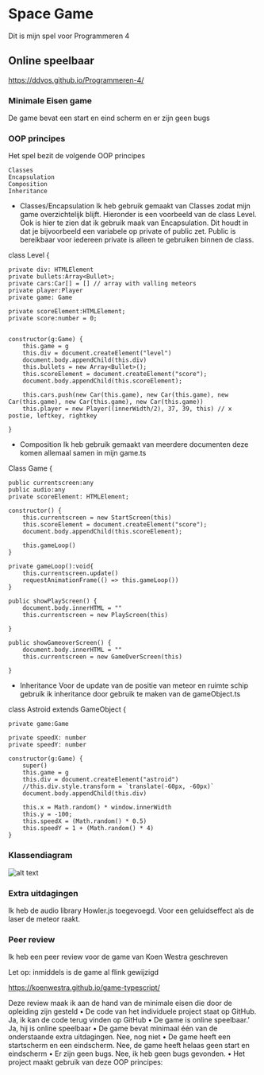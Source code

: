 # Space Game

Dit is mijn spel voor Programmeren 4

## Online speelbaar

https://ddvos.github.io/Programmeren-4/

### Minimale Eisen game 

De game bevat een start en eind scherm en er zijn geen bugs


### OOP principes

Het spel bezit de volgende OOP principes

```
Classes
Encapsulation
Composition
Inheritance
```



* Classes/Encapsulation
Ik heb gebruik gemaakt van Classes zodat mijn game overzichtelijk blijft. Hieronder is een voorbeeld van de class Level. Ook is hier te zien dat ik gebruik maak van Encapsulation. Dit houdt in dat je bijvoorbeeld een variabele op private of public zet. Public is bereikbaar voor iedereen private is alleen te gebruiken binnen de class. 

class Level {
    
    private div: HTMLElement
    private bullets:Array<Bullet>;
    private cars:Car[] = [] // array with valling meteors
    private player:Player
    private game: Game

    private scoreElement:HTMLElement;
    private score:number = 0;

    
    constructor(g:Game) {
        this.game = g    
        this.div = document.createElement("level")
        document.body.appendChild(this.div)
        this.bullets = new Array<Bullet>();
        this.scoreElement = document.createElement("score");
        document.body.appendChild(this.scoreElement);
        
        this.cars.push(new Car(this.game), new Car(this.game), new Car(this.game), new Car(this.game), new Car(this.game))
        this.player = new Player((innerWidth/2), 37, 39, this) // x postie, leftkey, rightkey
       
    }


* Composition
Ik heb gebruik gemaakt van meerdere documenten deze komen allemaal samen in mijn game.ts

 Class Game {
    
    public currentscreen:any
    public audio:any
    private scoreElement: HTMLElement;

    constructor() {
        this.currentscreen = new StartScreen(this)
        this.scoreElement = document.createElement("score");
        document.body.appendChild(this.scoreElement);
   
        this.gameLoop()        
    }
    
    private gameLoop():void{
        this.currentscreen.update()   
        requestAnimationFrame(() => this.gameLoop())
    }

    public showPlayScreen() {
        document.body.innerHTML = ""
        this.currentscreen = new PlayScreen(this)
        
    }

    public showGameoverScreen() {
        document.body.innerHTML = ""
        this.currentscreen = new GameOverScreen(this)
     
    }

* Inheritance 
Voor de update van de positie van meteor en ruimte schip gebruik ik inheritance door gebruik te maken van de gameObject.ts

class Astroid extends GameObject {
    
    private game:Game
    
    private speedX: number
    private speedY: number
    
    constructor(g:Game) {
        super()
        this.game = g
        this.div = document.createElement("astroid")
        //this.div.style.transform = `translate(-60px, -60px)`
        document.body.appendChild(this.div)
                
        this.x = Math.random() * window.innerWidth
        this.y = -100;
        this.speedX = (Math.random() * 0.5)
        this.speedY = 1 + (Math.random() * 4)
    }
 

### Klassendiagram

![alt text](https://stud.hosted.hr.nl/0931703/wp-content/uploads/2018/06/DBMS-ER-Diagram.png)
 

### Extra uitdagingen

Ik heb de audio library  Howler.js toegevoegd. Voor een geluidseffect als de laser de meteor raakt.


### Peer review

Ik heb een peer review voor de game van Koen Westra geschreven

Let op: inmiddels is de game al flink gewijzigd 

https://koenwestra.github.io/game-typescript/

 Deze review maak ik aan de hand van de minimale eisen die door de opleiding zijn gesteld
• De code van het individuele project staat op GitHub.
	Ja, ik kan de code terug vinden op GitHub
• De game is online speelbaar.’
	Ja, hij is online speelbaar
• De game bevat minimaal één van de onderstaande extra uitdagingen.
       Nee, nog niet
• De game heeft een startscherm en een eindscherm.
       Nee, de game heeft helaas geen start en eindscherm
• Er zijn geen bugs.
       Nee, ik heb geen bugs gevonden.
• Het project maakt gebruik van deze OOP principes:


